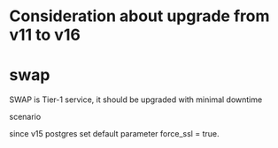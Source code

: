 # Consideration about upgrade from v11 to v16 

# swap

SWAP is Tier-1 service, it should be upgraded with minimal downtime

scenario

since v15 postgres set default  parameter force_ssl = true.



